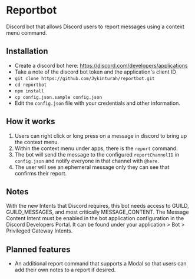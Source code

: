 # Reportbot

Discord bot that allows Discord users to report messages using a context menu command.

## Installation

- Create a discord bot here: https://discord.com/developers/applications
- Take a note of the discord bot token and the application's client ID
- `git clone https://github.com/Jykinturah/reportbot.git`
- `cd reportbot`
- `npm install`
- `cp config.json.sample config.json`
- Edit the `config.json` file with your credentials and other information.

## How it works

1. Users can right click or long press on a message in discord to bring up the context menu.
2. Within the context menu under apps, there is the `report` command.
3. The bot will send the message to the configured `reportChannelID` in `config.json` and notify everyone in that channel with `@here`.
4. The user will see an ephemeral message only they can see that confirms their report.

## Notes

With the new Intents that Discord requires, this bot needs access to GUILD, GUILD_MESSAGES, and most critically MESSAGE_CONTENT. The Message Content Intent must be enabled in the bot application configuration in the Discord Developers Portal. It can be found under your application > Bot > Privileged Gateway Intents.

## Planned features

- An additional report command that supports a Modal so that users can add their own notes to a report if desired.